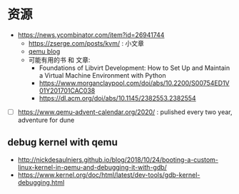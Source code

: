# 资源
- https://news.ycombinator.com/item?id=26941744
  - https://zserge.com/posts/kvm/ : 小文章
  - [qemu blog](https://airbus-seclab.github.io/qemu_blog/)
  - 可能有用的书 和 文章:
    - Foundations of Libvirt Development: How to Set Up and Maintain a Virtual Machine Environment with Python
    - https://www.morganclaypool.com/doi/abs/10.2200/S00754ED1V01Y201701CAC038
    - https://dl.acm.org/doi/abs/10.1145/2382553.2382554

- [ ] https://www.qemu-advent-calendar.org/2020/ : pulished every two year, adventure for dune

## debug kernel with qemu
- http://nickdesaulniers.github.io/blog/2018/10/24/booting-a-custom-linux-kernel-in-qemu-and-debugging-it-with-gdb/
- https://www.kernel.org/doc/html/latest/dev-tools/gdb-kernel-debugging.html
